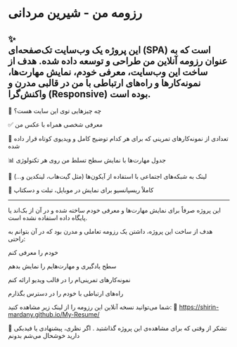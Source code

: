 # رزومه من - شیرین مردانی



✨  
این پروژه یک وب‌سایت تک‌صفحه‌ای (SPA) است که به عنوان رزومه آنلاین من طراحی و توسعه داده شده. هدف از ساخت این وب‌سایت، معرفی خودم، نمایش مهارت‌ها، نمونه‌کارها و راه‌های ارتباطی با من در قالبی مدرن و واکنش‌گرا (Responsive) بوده است.
---------------------------------
🧠 چه چیزهایی توی این سایت هست؟

✅ معرفی شخصی همراه با عکس من

🎥  تعدادی از نمونه‌کارهای تمرینی که برای هر کدام توضیح کامل و ویدیوی کوتاه قرار داده شده

📊 جدول مهارت‌ها با نمایش سطح تسلط من روی هر تکنولوژی

🔗 لینک به شبکه‌های اجتماعی با استفاده از آیکون‌ها (مثل گیت‌هاب، لینکدین و...)

📱 کاملاً ریسپانسیو برای نمایش در موبایل، تبلت و دسکتاپ

---------------------------------

این پروژه صرفاً برای نمایش مهارت‌ها و معرفی خودم ساخته شده و در آن از بک‌اند یا پایگاه داده استفاده نشده است.


هدف از ساخت این پروژه، داشتن یک رزومه تعاملی و مدرن بود که در آن بتوانم به راحتی:

خودم را معرفی کنم

سطح یادگیری و مهارت‌هایم را نمایش بدهم

نمونه‌کارهای تمرینی‌ام را در قالب ویدیو ارائه کنم

راه‌های ارتباطی با خودم را در دسترس بگذارم


شما می‌توانید نسخه آنلاین این رزومه را از لینک زیر مشاهده کنید:
🔗 https://shirin-mardany.github.io/My-Resume/


🙏 تشکر
از وقتی که برای مشاهده‌ی این پروژه گذاشتید .
اگر نظری، پیشنهادی یا فیدبکی دارید خوشحال می‌شم بدونم